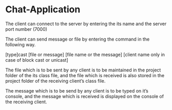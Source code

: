 # Chat-Application

The client can connect to the server by entering the its name and the server port number (7000)

The client can send message or file by entering the command in the following way.

[type]cast  [file or message]  [file name or the message]  [client name only in case of block cast or unicast]

The file which is to be sent by any client is to be maintained in the project folder of the its class file, and the file which is received is also stored in the project folder of the receiving client’s class file.

The message which is to be send by any client is to be typed on it’s console, and the message which is received is displayed on the console of the receiving client.
